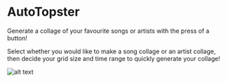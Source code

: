 # AutoTopster
Generate a collage of your favourite songs or artists with the press of a button!

Select whether you would like to make a song collage or an artist collage, then decide your grid size and time range to quickly generate your collage!

![alt text](https://github.com/[minwoohwang99]/[AutoTopster]/blob/[main]/homepage.png?raw=true)
